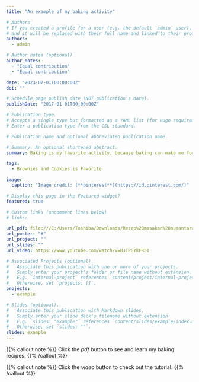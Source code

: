 ```yaml
---
title: "An example of my baking activity"

# Authors
# If you created a profile for a user (e.g. the default `admin` user), write the username (folder name) here
# and it will be replaced with their full name and linked to their profile.
authors:
  - admin

# Author notes (optional)
author_notes:
  - "Equal contribution"
  - "Equal contribution"

date: "2023-07-01T00:00:00Z"
doi: ""

# Schedule page publish date (NOT publication's date).
publishDate: "2017-01-01T00:00:00Z"

# Publication type.
# Accepts a single type but formatted as a YAML list (for Hugo requirements).
# Enter a publication type from the CSL standard.

# Publication name and optional abbreviated publication name.

# Summary. An optional shortened abstract.
summary: Baking is my favorite activity, because baking can make me forget for a moment all my problems, it's like healing for me.

tags:
  - Brownies and Cookies is Favorite

image:
  caption: "Image credit: [**pinterest**](https://id.pinterest.com/)"

# Display this page in the Featured widget?
featured: true

# Custom links (uncomment lines below)
# links:

url_pdf: file:///C:/Users/Toshiba/Downloads/Resep%20masakan%20nusantara.pdf
url_poster: "#"
url_project: ""
url_slides: ""
url_video: https://www.youtube.com/watch?v=BJTPGYkFR5I

# Associated Projects (optional).
#   Associate this publication with one or more of your projects.
#   Simply enter your project's folder or file name without extension.
#   E.g. `internal-project` references `content/project/internal-project/index.md`.
#   Otherwise, set `projects: []`.
projects:
  - example

# Slides (optional).
#   Associate this publication with Markdown slides.
#   Simply enter your slide deck's filename without extension.
#   E.g. `slides: "example"` references `content/slides/example/index.md`.
#   Otherwise, set `slides: ""`.
slides: example
---
```


{{% callout note %}}
Click the _pdf_ button to see and learn my baking recipes.
{{% /callout %}}

{{% callout note %}}
Click the _video_ button to check out the tutorial.
{{% /callout %}}
